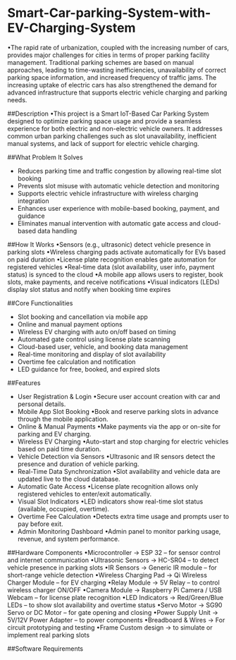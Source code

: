 # Smart-Car-parking-System-with-EV-Charging-System
•The rapid rate of urbanization, coupled with the increasing number of cars, provides major challenges for cities in terms of proper parking facility management. Traditional parking schemes are based on manual approaches, leading to time-wasting inefficiencies, unavailability of correct parking space information, and increased frequency of traffic jams. The increasing uptake of electric cars has also strengthened the demand for advanced infrastructure that supports electric vehicle charging and parking needs.

##Description
•This project is a Smart IoT-Based Car Parking System designed to optimize parking space usage and provide a seamless experience for both electric and non-electric vehicle owners. It addresses common urban parking challenges such as slot unavailability, inefficient manual systems, and lack of support for electric vehicle charging.

##What Problem It Solves
- Reduces parking time and traffic congestion by allowing real-time slot booking
- Prevents slot misuse with automatic vehicle detection and monitoring
- Supports electric vehicle infrastructure with wireless charging integration
- Enhances user experience with mobile-based booking, payment, and guidance
- Eliminates manual intervention with automatic gate access and cloud-based data handling

##How It Works
•Sensors (e.g., ultrasonic) detect vehicle presence in parking slots
•Wireless charging pads activate automatically for EVs based on paid duration
•License plate recognition enables gate automation for registered vehicles
•Real-time data (slot availability, user info, payment status) is synced to the cloud
•A mobile app allows users to register, book slots, make payments, and receive notifications
•Visual indicators (LEDs) display slot status and notify when booking time expires

##Core Functionalities
- Slot booking and cancellation via mobile app
- Online and manual payment options
- Wireless EV charging with auto on/off based on timing
- Automated gate control using license plate scanning
- Cloud-based user, vehicle, and booking data management
- Real-time monitoring and display of slot availability
- Overtime fee calculation and notification
- LED guidance for free, booked, and expired slots

##Features
- User Registration & Login
    •Secure user account creation with car and personal details.
- Mobile App Slot Booking
    •Book and reserve parking slots in advance through the mobile application.
- Online & Manual Payments
    •Make payments via the app or on-site for parking and EV charging.
- Wireless EV Charging
    •Auto-start and stop charging for electric vehicles based on paid time duration.
- Vehicle Detection via Sensors
    •Ultrasonic and IR sensors detect the presence and duration of vehicle parking.
- Real-Time Data Synchronization
    •Slot availability and vehicle data are updated live to the cloud database.
- Automatic Gate Access
    •License plate recognition allows only registered vehicles to enter/exit automatically.
- Visual Slot Indicators
    •LED indicators show real-time slot status (available, occupied, overtime).
- Overtime Fee Calculation
    •Detects extra time usage and prompts user to pay before exit.
- Admin Monitoring Dashboard
    •Admin panel to monitor parking usage, revenue, and system performance.

##Hardware Components
•Microcontroller	→ ESP 32 – for sensor control and internet communication
•Ultrasonic Sensors → HC-SR04 – to detect vehicle presence in parking slots
•IR Sensors → Generic IR module – for short-range vehicle detection
•Wireless Charging Pad → Qi Wireless Charger Module – for EV charging
•Relay Module → 5V Relay – to control wireless charger ON/OFF
•Camera Module → Raspberry Pi Camera / USB Webcam – for license plate recognition
•LED Indicators → Red/Green/Blue LEDs – to show slot availability and overtime status
•Servo Motor → SG90 Servo or DC Motor – for gate opening and closing
•Power Supply Unit → 5V/12V Power Adapter – to power components
•Breadboard & Wires → For circuit prototyping and testing
•Frame	Custom design → to simulate or implement real parking slots

##Software Requirements
